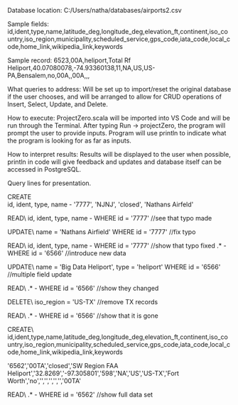 Database location: C:/Users/natha/databases/airports2.csv

Sample fields: id,ident,type,name,latitude_deg,longitude_deg,elevation_ft,continent,iso_country,iso_region,municipality,scheduled_service,gps_code,iata_code,local_code,home_link,wikipedia_link,keywords

Sample record: 6523,00A,heliport,Total Rf Heliport,40.07080078,-74.93360138,11,NA,US,US-PA,Bensalem,no,00A,,00A,,,

What queries to address: Will be set up to import/reset the original database if the user chooses, and will be arranged to allow for CRUD operations of Insert, Select, Update, and Delete.

How to execute: ProjectZero.scala will be imported into VS Code and will be run through the Terminal. After typing Run -> projectZero, the program will prompt the user to provide inputs. Program will use println to indicate what the program is looking for as far as inputs.

How to interpret results: Results will be displayed to the user when possible, println in code will give feedback and updates and database itself can be accessed in PostgreSQL.

Query lines for presentation.

CREATE\
id, ident, type, name - '7777', 'NJNJ', 'closed', 'Nathans Airfeld'

READ\ 
id, ident, type, name - WHERE id = '7777' //see that typo made

UPDATE\ 
name = 'Nathans Airfield' WHERE id = '7777' //fix typo

READ\ 
id, ident, type, name - WHERE id = '7777' //show that typo fixed .* - WHERE id = '6566' //introduce new data

UPDATE\ 
name = 'Big Data Heliport', type = 'heliport' WHERE id = '6566' //multiple field update

READ\ 
.* - WHERE id = '6566' //show they changed

DELETE\ 
iso_region = 'US-TX' //remove TX records

READ\ 
.* - WHERE id = '6566' //show that it is gone

CREATE\ id,ident,type,name,latitude_deg,longitude_deg,elevation_ft,continent,iso_country,iso_region,municipality,scheduled_service,gps_code,iata_code,local_code,home_link,wikipedia_link,keywords

'6562','00TA','closed','SW Region FAA Heliport','32.8269','-97.305801','598','NA','US','US-TX','Fort Worth','no','','','','','','00TA'

READ\ 
.* - WHERE id = '6562' //show full data set

